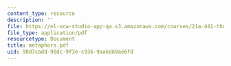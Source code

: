 ```yaml
---
content_type: resource
description: ''
file: https://ol-ocw-studio-app-qa.s3.amazonaws.com/courses/21a-441-the-conquest-of-america-spring-2004/90d7cadd98dc9f3ec9369aa6d69ae6fd_metaphors.pdf
file_type: application/pdf
resourcetype: Document
title: metaphors.pdf
uid: 90d7cadd-98dc-9f3e-c936-9aa6d69ae6fd
---
```

